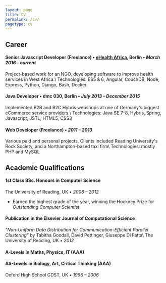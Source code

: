 ```yaml
---
layout: page
title: CV
permalink: /cv/
pagetype: cv
---
```


## Career

#### **Senior Javascript Developer (Freelance)** &#8226; [eHealth Africa][eHA], Berlin &#8226; *March 2016 - current*

Project-based work for an NGO, developing software to improve health services in West Africa.\\
Technologies: ES5 & 6, Angular, CouchDB, Node, Express, Python, Django, Bash, Docker

#### **Java Developer** &#8226; dmc 030, Berlin &#8226; *July 2013 – December 2015*

Implemented B2B and B2C Hybris webshops at one of Germany's biggest eCommerce service providers.\\
Technologies: Java SE 7-8, Hybris, Spring, Javascript, JSTL, HTML5, CSS3

#### **Web Developer (Freelance)** &#8226; *2011 – 2013*

Various paid and personal projects. Clients included Reading University's Rock Society, and a Northampton-based taxi firm\\
Technologies: mostly PHP and MySQL

[eHA]: https://www.ehealthafrica.org/


## Academic Qualifications

#### 1st Class BSc. Honours in Computer Science 

The University of Reading, UK  &#8226; *2008 – 2012*

* Earned the highest grade of the year, winning the Hockney Prize for *Outstanding Computer Scientist*

#### Publication in the Elsevier Journal of Computational Science
*"Non-Uniform Data Distribution for Communication-Efficient Parallel Clustering"* by Tabitha Goodall, David Pettinger, Giuseppe Di Fatta\\
The University of Reading, UK  &#8226; *2012*

#### A-Levels in Maths, Physics, IT (AAA)
#### AS-Levels in Biology, Art, Critical Thinking (AAA)
Oxford High School GDST, UK &#8226; *1996 – 2006*